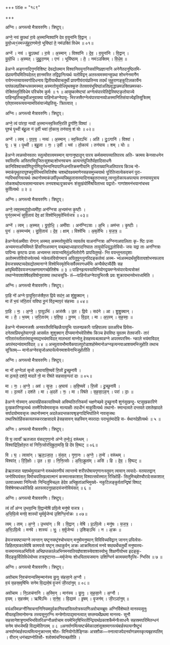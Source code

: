 +++
title = "१८९"

+++


अग्निः। अगस्त्यो मैत्रावरुणिः। त्रिष्टुप्।

अग्ने॒ नय॑ सु॒पथा॑ रा॒ये अ॒स्मान्विश्वा॑नि देव व॒युना॑नि वि॒द्वान् ।  
यु॒यो॒ध्य१॒॑स्मज्जु॑हुरा॒णमेनो॒ भूयि॑ष्ठां ते॒ नम॑उक्तिं विधेम ॥ ०१॥

अग्ने॑ । नय॑ । सु॒ऽपथा॑ । रा॒ये । अ॒स्मान् । विश्वा॑नि । दे॒व॒ । व॒युना॑नि । वि॒द्वान् ।  
यु॒यो॒धि । अ॒स्मत् । जु॒हु॒रा॒णम् । एनः॑ । भूयि॑ष्ठाम् । ते॒ । नमः॑ऽउक्तिम् । वि॒धे॒म॒ ॥

हेअग्ने अङ्गनादिगुणविशिष्ट देवद्योतमान विश्वानिवयुनानिसर्वाणिप्रज्ञानानि अनेनैतदनुष्ठितमि- दंप्रायणीयमितियदेतत् ज्ञानमस्ति तद्विद्वानित्यर्थः यतोविद्वन् अतस्त्वमस्मान्सुपथा शोभनेनमार्गेण रायेगन्तव्यायस्वर्गादिधनाय द्वितीयार्थेवाचतुर्थी प्रापणीयंरायंप्रतिनय तदर्थं जुहुराणङ्कुटिलकार्येनः पापंफलप्रतिबन्धरूपमस्मत् अस्मत्तोयुयोधिपृथक्कुरु तेतववयंभूयिष्ठांअतिप्रवृद्धान्नमउक्तिन्नमस्का- रोक्तिंस्तुतिंविधेम परिचरेम कुर्मः ॥ १ ॥ आयुष्कामेष्ट्यां अग्नेत्वंपारयेतिद्वेस्विष्टकृतोयाज्ये पाहिनइतिचतुर्थीअनुवाक्या पाहिनोअग्नेपायु- भिरजस्रैरग्नेत्वंपारयानव्योअस्मानितिसंयाज्येइतिसूत्रितम् एतेएवस्वस्त्ययन्यामपिसंयाज्येइतिसू- त्रितत्वात् ।

अग्निः। अगस्त्यो मैत्रावरुणिः। त्रिष्टुप्।

अग्ने॒ त्वं पा॑रया॒ नव्यो॑ अ॒स्मान्त्स्व॒स्तिभि॒रति॑ दु॒र्गाणि॒ विश्वा॑ ।  
पूश्च॑ पृ॒थ्वी ब॑हु॒ला न॑ उ॒र्वी भवा॑ तो॒काय॒ तन॑याय॒ शं योः ॥ ०२॥

अग्ने॑ । त्वम् । पा॒र॒य॒ । नव्यः॑ । अ॒स्मान् । स्व॒स्तिऽभिः॑ । अति॑ । दुः॒ऽगानि॑ । विश्वा॑ ।  
पूः । च॒ । पृ॒थ्वी । ब॒हु॒ला । नः॒ । उ॒र्वी । भव॑ । तो॒काय॑ । तन॑याय । शम् । योः ॥

हेअग्ने त्वन्नव्योनवतरः स्तुत्योवात्वमस्मान् यागानुष्ठातॄन् पारय कर्मसमापय्यातिपारय अति- क्रामय केनसाधनेन स्वस्तिभिः अस्तिरभिपूजितःसुशब्दःशोभनवचनः अत्यन्तंपूजितैर्यज्ञादिसाधनैः कानिविश्वासर्वाणिदुर्गाणिदुर्गमनानिपापानिअनतिक्रमणीयानि दुरिताख्यानिअतिपारय किञ्च नो- स्माकंपृथुतरापूश्चपुर्यपिभवत्वितिशेषः चशब्दोवक्ष्यमाणेनसहसमुच्चयार्थः पूरितिजात्येकवचनं पुरा- ण्यपिभवन्त्वित्यर्थः तथानोस्माकंउर्वीपृथ्व्यपिबहुलासस्यादिनाबहुतराभवतु त्वन्तुतोकायअपत्याय तनयायपुत्राय तोकशब्दोपत्यसामान्यवचनः तनयशब्दःपुत्रवचनः शंसुखंयोर्मिश्रयिताभव यद्वारो- गाणांशमनंभयानांचभव कुर्वित्यर्थः ॥ २ ॥

अग्निः। अगस्त्यो मैत्रावरुणिः। त्रिष्टुप्।

अग्ने॒ त्वम॒स्मद्यु॑यो॒ध्यमी॑वा॒ अन॑ग्नित्रा अ॒भ्यम॑न्त कृ॒ष्टीः ।  
पुन॑र॒स्मभ्यं॑ सुवि॒ताय॑ देव॒ क्षां विश्वे॑भिर॒मृते॑भिर्यजत्र ॥ ०३॥

अग्ने॑ । त्वम् । अ॒स्मत् । यु॒यो॒धि॒ । अमी॑वाः । अन॑ग्निऽत्राः । अ॒भि । अम॑न्त । कृ॒ष्टीः ।  
पुनः॑ । अ॒स्मभ्य॑म् । सु॒वि॒ताय॑ । दे॒व॒ । क्षाम् । विश्वे॑भिः । अ॒मृते॑भिः । य॒ज॒त्र॒ ॥

हेअग्नेत्वंअमीवाः रोगान् अस्मत् अस्मत्तोयुयोधि व्यावर्तय याअनग्नित्राः अग्निनाअपालिताः कृ- ष्टिः प्रजाः अभ्यमन्तअभिमिमते हिंसन्तिअस्मान् यच्छब्दाध्याहारादनिघातः तायुयोधियुद्धतोवियो- जयः यद्वा ताः अनग्नित्राः पापिन्यः कृष्टयः प्रजाः अभ्यमन्त त्वयाभ्यमितुंअभितोरोगैः प्रापयितुमर्ह- न्ति वयन्तुनतादृशाः अतोस्मत्तोवियोजयेत्यर्थः नकेवलंवियोगमात्रं अपितुपुनःपुनरिदङ्कर्तव्यं अस्म- भ्यंअस्मदर्थंसुवितायशोभनफलाय हेयजत्रयष्टव्यदेवद्योतमानाग्ने विश्वेभिरमृतेभिःसर्वैरमरणधर्मभिः अन्यैर्यष्टव्यैर्देवैः सह क्षांपृथिवीदेवयजनलक्षणामागच्छेतिशेषः ॥ ३ ॥ पाहिनइत्यस्याविनियोगद्वयमग्नेत्वंपारयेत्यत्रोक्तं तथाग्नेयपशावेषैवहविषोनुवाक्या तथाचसूत्रि- तं—पाहिनोअग्नेपायुभिरस्रैः प्रवः शुक्रायभानवेभरध्वमिति ।

अग्निः। अगस्त्यो मैत्रावरुणिः। त्रिष्टुप्।

पा॒हि नो॑ अग्ने पा॒युभि॒रज॑स्रैरु॒त प्रि॒ये सद॑न॒ आ शु॑शु॒क्वान् ।  
मा ते॑ भ॒यं ज॑रि॒तारं॑ यविष्ठ नू॒नं वि॑द॒न्माप॒रं स॑हस्वः ॥ ०४॥

पा॒हि । नः॒ । अ॒ग्ने॒ । पा॒युऽभिः॑ । अज॑स्रैः । उ॒त । प्रि॒ये । सद॑ने । आ । शु॒शु॒क्वान् ।  
मा । ते॒ । भ॒यम् । ज॒रि॒तार॑म् । य॒वि॒ष्ठ॒ । नू॒नम् । वि॒द॒त् । मा । अ॒प॒रम् । स॒ह॒स्वः॒ ॥

हेअग्ने नोस्मानजस्रैः अनवरतैरविच्छिन्नैःपायुभिः पालनप्रकारैः पाहिपालय उतअपिच प्रियेस- दनेतवप्रियभूतेयागगृहे आसर्वतः शुशुक्वान् दीप्यमानोभवेतिशेषः किञ्च हेयविष्ठ युवतम तेतवजरि- तारं गरितारंस्तोतारंमान्नूनमद्यभयंमाविदत् मालभतां माप्नोतु हेसहस्वःबलवन्नग्ने अपरमपरस्मि- न्काले भयंमाविदत् अपरंमदन्यंवामाविदत् ॥ ४ ॥ अच्युतायभौमायैकपालपुरोडाशहोमेमानोअग्नइत्यनयाआशयमभिजुहोति तथाच सूत्रितम्— मानोअग्नेवसृजोअघायेत्येनमाशयेनाभिजुहोतीति ।

अग्निः। अगस्त्यो मैत्रावरुणिः। त्रिष्टुप्।

मा नो॑ अ॒ग्नेऽव॑ सृजो अ॒घाया॑वि॒ष्यवे॑ रि॒पवे॑ दु॒च्छुना॑यै ।  
मा द॒त्वते॒ दश॑ते॒ मादते॑ नो॒ मा रीष॑ते सहसाव॒न्परा॑ दाः ॥ ०५॥

मा । नः॒ । अ॒ग्ने॒ । अव॑ । सृ॒जः॒ । अ॒घाय॑ । अ॒वि॒ष्यवे॑ । रि॒पवे॑ । दु॒च्छुना॑यै ।  
मा । द॒त्वते॑ । दश॑ते । मा । अ॒दते॑ । नः॒ । मा । रिष॑ते । स॒ह॒सा॒ऽव॒न् । परा॑ । दाः॒ ॥

हेअग्ने नोस्मान् अघायहिंसकायाविष्यवे अविष्यतिरत्तिकर्मा भक्षणेच्छवे दुच्छुनायै शुनंसुखन्दु- ष्टसुखकारिणे दुःखकारिणइत्यर्थः तस्मैरिपवेमावसृजः मात्याक्षीः तदधीनं माकुर्वित्यर्थः तथानो- स्मान्दत्वते दन्तवते दशतेखादते सर्पादयोमावसृजः तथानोस्मान् अदतेअदन्तकायश्रृङ्गादिभिर्घातिने नावसृजथः तथारिषतेहिंसकायतस्करराक्षसादये हेसहसावन् सहस्विन् मपरादाः पराभूतंमादेहि स- र्वथानदेहीत्यर्थः ॥ ५ ॥

अग्निः। अगस्त्यो मैत्रावरुणिः। त्रिष्टुप्।

वि घ॒ त्वावाँ॑ ऋतजात यंसद्गृणा॒नो अ॑ग्ने त॒न्वे॒३॒॑ वरू॑थम् ।  
विश्वा॑द्रिरि॒क्षोरु॒त वा॑ निनि॒त्सोर॑भि॒ह्रुता॒मसि॒ हि दे॑व वि॒ष्पट् ॥ ०६॥

वि । घ॒ । त्वावा॑न् । ऋ॒त॒ऽजा॒त॒ । यं॒स॒त् । गृ॒णा॒नः । अ॒ग्ने॒ । त॒न्वे॑ । वरू॑थम् ।  
विश्वा॑त् । रि॒रि॒क्षोः । उ॒त । वा॒ । नि॒नि॒त्सोः । अ॒भि॒ऽह्रुता॑म् । असि॑ । हि । दे॒व॒ । वि॒ष्पट् ॥

हेऋतजात यज्ञार्थमुत्पन्नाग्ने वरूथंवरणीयं त्वान्तन्वे शरीरपोषायगृणानःस्तुवन् त्वावान् त्वयादे- वतयातद्वान् जनोविघयंसत् विमोचयतिखल्वात्मानं कस्मात्सकाशात् विश्वात्सर्वस्मात् रिरिक्षोर्हि- सितुमिच्छोश्चौरादेःसकाशात् उतवाअथवा निनित्सोः निन्दितुमिच्छ्तः हेदेव अभिह्रुतांआभिमुख्ये- नकुटिलङ्कुर्वतान्द्विषां विष्पट् विशेषेणबाधकोसिहि अतस्त्वदनुग्रहादयंजनोवियंसत् ॥ ६ ॥

अग्निः। अगस्त्यो मैत्रावरुणिः। त्रिष्टुप्।

त्वं ताँ अ॑ग्न उ॒भया॒न्वि वि॒द्वान्वेषि॑ प्रपि॒त्वे मनु॑षो यजत्र ।  
अ॒भि॒पि॒त्वे मन॑वे॒ शास्यो॑ भूर्मर्मृ॒जेन्य॑ उ॒शिग्भि॒र्नाक्रः ॥ ०७॥

त्वम् । ताम् । अ॒ग्ने॒ । उ॒भया॑न् । वि । वि॒द्वान् । वेषि॑ । प्र॒ऽपि॒त्वे । मनु॑षः । य॒ज॒त्र॒ ।  
अ॒भि॒ऽपि॒त्वे । मन॑वे । शास्यः॑ । भूः॒ । म॒र्मृ॒जेन्यः॑ । उ॒शिक्ऽभिः॑ । न । अ॒क्रः ॥

हेयजत्रयष्टव्याग्ने त्वन्तान् यष्टृनयष्टृंश्चोभयान् मनुषोमनुष्यान् विविविच्यविद्वान् जानन् प्रपित्वेस- न्निहितएवकालेवेषि कामयसे यष्टृन् तथाकुर्वन् अक्रः आक्रमितात्वं मनवे षष्ठ्यर्थेचतुर्थी मनुष्यस्य- यजमानस्यअभिपित्वे अभिप्रप्तकालेअभिगमनवतियज्ञेवाशास्येवाशास्योभूः शिक्षणीयोभव इदङ्कु- र्विदङ्कुर्वितिविधेयोभव तत्रदृष्टान्तः—मर्मृजेन्यः शोधयितायजमानः उशिग्भिर्न कामयमानैरृत्वि- ग्भिरिव ॥ ७ ॥

अग्निः। अगस्त्यो मैत्रावरुणिः। त्रिष्टुप्।

अवो॑चाम नि॒वच॑नान्यस्मि॒न्मान॑स्य सू॒नुः स॑हसा॒ने अ॒ग्नौ ।  
व॒यं स॒हस्र॒मृषि॑भिः सनेम वि॒द्यामे॒षं वृ॒जनं॑ जी॒रदा॑नुम् ॥ ०८॥

अवो॑चाम । नि॒ऽवच॑नानि । अ॒स्मि॒न् । मान॑स्य । सू॒नुः । स॒ह॒सा॒ने । अ॒ग्नौ ।  
व॒यम् । स॒हस्र॑म् । ऋषि॑ऽभिः । स॒ने॒म॒ । वि॒द्याम॑ । इ॒षम् । वृ॒जन॑म् । जी॒रऽदा॑नुम् ॥

वयंअस्मिन्नग्नौनिवचनानिनियमपूर्वकाणिवचांसिस्तोत्ररूपाणिअवोचामब्रूमः अग्निर्विशेष्यते मानस्यसूनुः मीयतइतिमानोमन्त्रः तस्यसूनुरग्निः मन्त्रेणोत्पाद्यमानत्वात् सप्तम्यर्थेप्रथमा मानस्य- सूनौ सहसानेशत्रूणामभिभवितरिअग्नौअवोचाम वयमेभिरृषिभिरतीन्द्रियार्थप्रकाशकैर्मन्त्रैःसाधनैः सहस्रमपरिमितन्धनं सनेम संभजेमहि विद्यामेतिगतम् ॥ ८ ॥अनर्वाणमित्यष्टर्चमेकादशंसूक्तमागस्त्यंबार्हस्पत्यन्त्रैष्टुभं अनर्वाणंबार्हस्पत्यमित्यनुक्रान्तम् श्रौत- विनियोगोलैङ्गिकः अत्रशौकः—स्नात्वाजपेदनर्वाणन्नमस्कृत्यबृहस्पतिम् । वीरान् धनंचप्राप्नोतिसौ- श्लोक्यंचनियच्छतीति ।